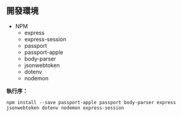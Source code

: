 ## 開發環境
 - NPM
   - express
   - express-session
   - passport
   - passport-apple
   - body-parser
   - jsonwebtoken
   - dotenv
   - nodemon
   
**執行序：**
```
npm install --save passport-apple passport body-parser express jsonwebtoken dotenv nodemon express-session
```
